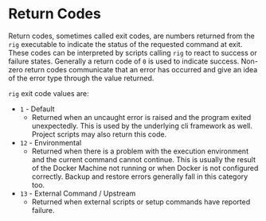 # Return Codes

Return codes, sometimes called exit codes, are numbers returned from the `rig` executable 
to indicate the status of the requested command at exit. These codes can be interpreted by 
scripts calling `rig` to react to success or failure states. Generally a return code 
of `0` is used to indicate success. Non-zero return codes communicate that an error has 
occurred and give an idea of the error type through the value returned.

`rig` exit code values are:

* `1` - Default
  * Returned when an uncaught error is raised and the program exited unexpectedly. This is
  used by the underlying cli framework as well. Project scripts may also return this code.
* `12` - Environmental 
  * Returned when there is a problem with the execution environment and 
  the current command cannot continue. This is usually the result of the
  Docker Machine not running or when Docker is not configured correctly.
  Backup and restore errors generally fall in this category too.
* `13` - External Command / Upstream 
  * Returned when external scripts or setup commands have reported failure.
